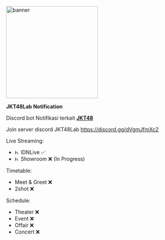 <img src="https://jkt48lab.safatanc.com/assets/jkt48lab_white.png" alt="banner" height="250"/>

**JKT48Lab Notification**

Discord bot Notifikasi terkait [**JKT48**](https://jkt48.com)

Join server discord JKT48Lab https://discord.gg/dVgmJfmXc2

Live Streaming:
- <img src="https://jkt48lab.safatanc.com/assets/IDN_Live.svg" alt="banner" height="12"/> IDNLive ✅
- <img src="https://jkt48lab.safatanc.com/assets/SHOWROOM_logo.svg" alt="banner" height="12"/> Showroom ❌ (In Progress)

Timetable:
- Meet & Greet ❌
- 2shot ❌

Schedule:
- Theater ❌
- Event ❌
- Offair ❌
- Concert ❌
